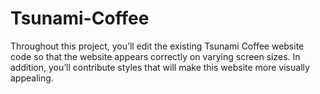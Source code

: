 # Tsunami-Coffee

Throughout this project, you’ll edit the existing Tsunami Coffee website code so that the website appears correctly on varying screen sizes. In addition, you’ll contribute styles that will make this website more visually appealing.